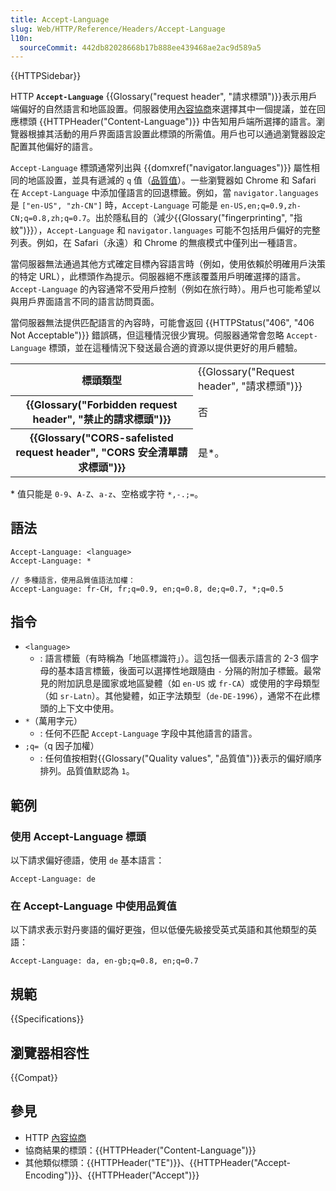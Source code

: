```yaml
---
title: Accept-Language
slug: Web/HTTP/Reference/Headers/Accept-Language
l10n:
  sourceCommit: 442db82028668b17b888ee439468ae2ac9d589a5
---
```


{{HTTPSidebar}}

HTTP **`Accept-Language`** {{Glossary("request header", "請求標頭")}}表示用戶端偏好的自然語言和地區設置。伺服器使用[內容協商](/zh-TW/docs/Web/HTTP/Guides/Content_negotiation)來選擇其中一個提議，並在回應標頭 {{HTTPHeader("Content-Language")}} 中告知用戶端所選擇的語言。瀏覽器根據其活動的用戶界面語言設置此標頭的所需值。用戶也可以通過瀏覽器設定配置其他偏好的語言。

`Accept-Language` 標頭通常列出與 {{domxref("navigator.languages")}} 屬性相同的地區設置，並具有遞減的 `q` 值（[品質值](/zh-TW/docs/Glossary/Quality_values)）。一些瀏覽器如 Chrome 和 Safari 在 `Accept-Language` 中添加僅語言的回退標籤。例如，當 `navigator.languages` 是 `["en-US", "zh-CN"]` 時，`Accept-Language` 可能是 `en-US,en;q=0.9,zh-CN;q=0.8,zh;q=0.7`。出於隱私目的（減少{{Glossary("fingerprinting", "指紋")}}），`Accept-Language` 和 `navigator.languages` 可能不包括用戶偏好的完整列表。例如，在 Safari（永遠）和 Chrome 的無痕模式中僅列出一種語言。

當伺服器無法通過其他方式確定目標內容語言時（例如，使用依賴於明確用戶決策的特定 URL），此標頭作為提示。伺服器絕不應該覆蓋用戶明確選擇的語言。`Accept-Language` 的內容通常不受用戶控制（例如在旅行時）。用戶也可能希望以與用戶界面語言不同的語言訪問頁面。

當伺服器無法提供匹配語言的內容時，可能會返回 {{HTTPStatus("406", "406 Not Acceptable")}} 錯誤碼，但這種情況很少實現。伺服器通常會忽略 `Accept-Language` 標頭，並在這種情況下發送最合適的資源以提供更好的用戶體驗。

<table class="properties">
  <tbody>
    <tr>
      <th scope="row">標頭類型</th>
      <td>{{Glossary("Request header", "請求標頭")}}</td>
    </tr>
    <tr>
      <th scope="row">{{Glossary("Forbidden request header", "禁止的請求標頭")}}</th>
      <td>否</td>
    </tr>
    <tr>
      <th scope="row">
        {{Glossary("CORS-safelisted request header", "CORS 安全清單請求標頭")}}
      </th>
      <td>
        是*。
      </td>
    </tr>
  </tbody>
</table>

\* 值只能是 `0-9`、`A-Z`、`a-z`、空格或字符 `*,-.;=`。

## 語法

```http
Accept-Language: <language>
Accept-Language: *

// 多種語言，使用品質值語法加權：
Accept-Language: fr-CH, fr;q=0.9, en;q=0.8, de;q=0.7, *;q=0.5
```

## 指令

- `<language>`
  - : 語言標籤（有時稱為「地區標識符」）。這包括一個表示語言的 2-3 個字母的基本語言標籤，後面可以選擇性地跟隨由 `-` 分隔的附加子標籤。最常見的附加訊息是國家或地區變體（如 `en-US` 或 `fr-CA`）或使用的字母類型（如 `sr-Latn`）。其他變體，如正字法類型（`de-DE-1996`），通常不在此標頭的上下文中使用。
- `*`（萬用字元）
  - : 任何不匹配 `Accept-Language` 字段中其他語言的語言。
- `;q=`（q 因子加權）
  - : 任何值按相對{{Glossary("Quality values", "品質值")}}表示的偏好順序排列。品質值默認為 `1`。

## 範例

### 使用 Accept-Language 標頭

以下請求偏好德語，使用 `de` 基本語言：

```http
Accept-Language: de
```

### 在 Accept-Language 中使用品質值

以下請求表示對丹麥語的偏好更強，但以低優先級接受英式英語和其他類型的英語：

```http
Accept-Language: da, en-gb;q=0.8, en;q=0.7
```

## 規範

{{Specifications}}

## 瀏覽器相容性

{{Compat}}

## 參見

- HTTP [內容協商](/zh-TW/docs/Web/HTTP/Guides/Content_negotiation)
- 協商結果的標頭：{{HTTPHeader("Content-Language")}}
- 其他類似標頭：{{HTTPHeader("TE")}}、{{HTTPHeader("Accept-Encoding")}}、{{HTTPHeader("Accept")}}
